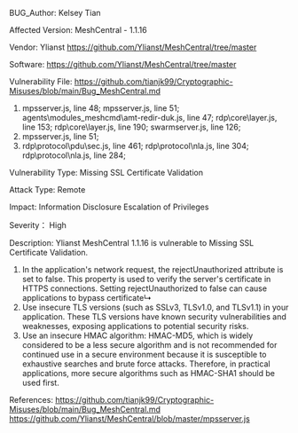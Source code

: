 BUG_Author:
Kelsey Tian

Affected Version:
MeshCentral - 1.1.16

Vendor:
Ylianst
https://github.com/Ylianst/MeshCentral/tree/master

Software:
https://github.com/Ylianst/MeshCentral/tree/master

Vulnerability File:
https://github.com/tianjk99/Cryptographic-Misuses/blob/main/Bug_MeshCentral.md
1. mpsserver.js, line 48; mpsserver.js, line 51; agents\modules_meshcmd\amt-redir-duk.js, line 47; rdp\core\layer.js, line 153; rdp\core\layer.js, line 190; swarmserver.js, line 126;
2. mpsserver.js, line 51;
3. rdp\protocol\pdu\sec.js, line 461; rdp\protocol\nla.js, line 304; rdp\protocol\nla.js, line 284;

Vulnerability Type:
Missing SSL Certificate Validation

Attack Type:
Remote

Impact:
Information Disclosure
Escalation of Privileges

Severity：
High

Description:
Ylianst MeshCentral 1.1.16 is vulnerable to Missing SSL Certificate Validation.
1. In the application's network request, the rejectUnauthorized attribute is set to false. This property is used to verify the server's certificate in HTTPS connections. Setting rejectUnauthorized to false can cause applications to bypass certificate↳
2. Use insecure TLS versions (such as SSLv3, TLSv1.0, and TLSv1.1) in your application. These TLS versions have known security vulnerabilities and weaknesses, exposing applications to potential security risks.
3. Use an insecure HMAC algorithm: HMAC-MD5, which is widely considered to be a less secure algorithm and is not recommended for continued use in a secure environment because it is susceptible to exhaustive searches and brute force attacks. Therefore, in practical applications, more secure algorithms such as HMAC-SHA1 should be used first.

References:
https://github.com/tianjk99/Cryptographic-Misuses/blob/main/Bug_MeshCentral.md
https://github.com/Ylianst/MeshCentral/blob/master/mpsserver.js
